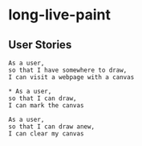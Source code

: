 # long-live-paint

## User Stories ##

```
As a user,
so that I have somewhere to draw,
I can visit a webpage with a canvas

* As a user,
so that I can draw,
I can mark the canvas

As a user,
so that I can draw anew,
I can clear my canvas
```
